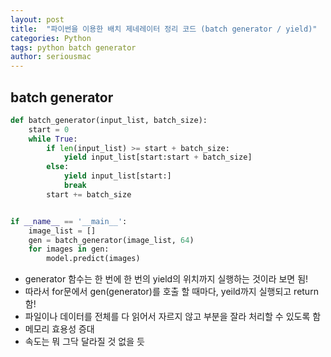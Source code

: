 ```yaml
---
layout: post
title:  "파이썬을 이용한 배치 제네레이터 정리 코드 (batch generator / yield)"
categories: Python
tags: python batch generator
author: seriousmac
---
```


## batch generator

```python
def batch_generator(input_list, batch_size):
    start = 0
    while True:
        if len(input_list) >= start + batch_size:
            yield input_list[start:start + batch_size]
        else:
            yield input_list[start:]
            break
        start += batch_size


if __name__ == '__main__':
    image_list = []
    gen = batch_generator(image_list, 64)
    for images in gen:
        model.predict(images)
```

- generator 함수는 한 번에 한 번의 yield의 위치까지 실행하는 것이라 보면 됨!
- 따라서 for문에서 gen(generator)를 호출 할 때마다, yeild까지 실행되고 return함!
- 파일이나 데이터를 전체를 다 읽어서 자르지 않고 부분을 잘라 처리할 수 있도록 함
- 메모리 효용성 증대
- 속도는 뭐 그닥 달라질 것 없을 듯
